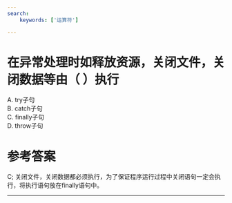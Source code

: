 ```yaml
---
search:
    keywords: ['运算符']

---
```



# 在异常处理时如释放资源，关闭文件，关闭数据等由（ ）执行

A. try子句  
B. catch子句   
C. finally子句   
D. throw子句

# 参考答案

C;
关闭文件，关闭数据都必须执行，为了保证程序运行过程中关闭语句一定会执行，将执行语句放在finally语句中。

---